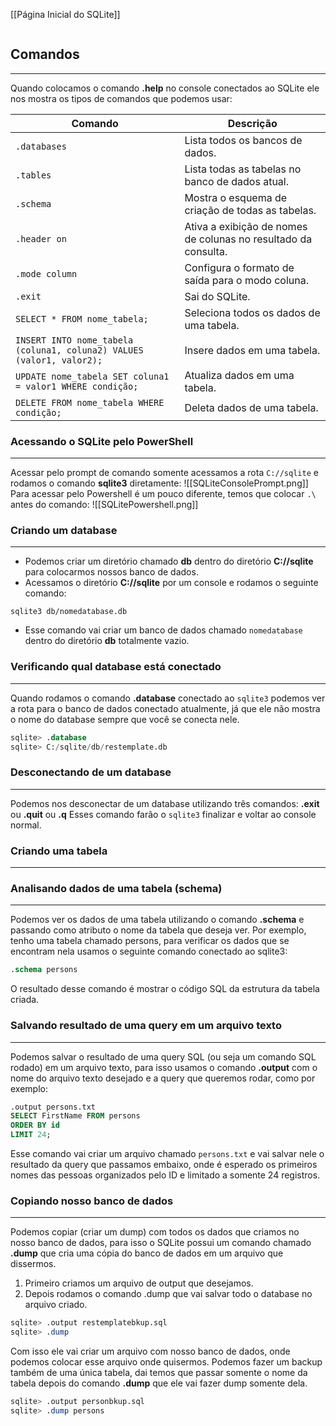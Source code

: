 [[Página Inicial do SQLite]]

```table-of-contents
```

## Comandos
---
Quando colocamos o comando **.help** no console conectados ao SQLite ele nos mostra os tipos de comandos que podemos usar:

| Comando | Descrição |
| ---- | ---- |
| `.databases` | Lista todos os bancos de dados. |
| `.tables` | Lista todas as tabelas no banco de dados atual. |
| `.schema` | Mostra o esquema de criação de todas as tabelas. |
| `.header on` | Ativa a exibição de nomes de colunas no resultado da consulta. |
| `.mode column` | Configura o formato de saída para o modo coluna. |
| `.exit` | Sai do SQLite. |
| `SELECT * FROM nome_tabela;` | Seleciona todos os dados de uma tabela. |
| `INSERT INTO nome_tabela (coluna1, coluna2) VALUES (valor1, valor2);` | Insere dados em uma tabela. |
| `UPDATE nome_tabela SET coluna1 = valor1 WHERE condição;` | Atualiza dados em uma tabela. |
| `DELETE FROM nome_tabela WHERE condição;` | Deleta dados de uma tabela. |

### Acessando o SQLite pelo PowerShell
---
Acessar pelo prompt de comando somente acessamos a rota `C://sqlite` e rodamos o comando __sqlite3__ diretamente:
![[SQLiteConsolePrompt.png]]
Para acessar pelo Powershell é um pouco diferente, temos que colocar `.\` antes do comando:
![[SQLitePowershell.png]]


### Criando um database
---
- Podemos criar um diretório chamado **db** dentro do diretório **C://sqlite** para colocarmos nossos banco de dados.
- Acessamos o diretório **C://sqlite** por um console e rodamos o seguinte comando:
```
sqlite3 db/nomedatabase.db
```
- Esse comando vai criar um banco de dados chamado `nomedatabase` dentro do diretório **db** totalmente vazio.

### Verificando qual database está conectado
---
Quando rodamos o comando __.database__ conectado ao `sqlite3` podemos ver a rota para o banco de dados conectado atualmente, já que ele não mostra o nome do database sempre que você se conecta nele.
```sql
sqlite> .database
sqlite> C:/sqlite/db/restemplate.db
```

### Desconectando de um database
---
Podemos nos desconectar de um database utilizando três comandos: __.exit__ ou __.quit__ ou __.q__ 
Esses comando farão o `sqlite3` finalizar e voltar ao console normal.

### Criando uma tabela
---

### Analisando dados de uma tabela (schema)
---
Podemos ver os dados de uma tabela utilizando o comando __.schema__ e passando como atributo o nome da tabela que deseja ver.
Por exemplo, tenho uma tabela chamado persons, para verificar os dados que se encontram nela usamos o seguinte comando conectado ao sqlite3:
```sql
.schema persons
```
O resultado desse comando é mostrar o código SQL da estrutura da tabela criada.

### Salvando resultado de uma query em um arquivo texto
---
Podemos salvar o resultado de uma query SQL (ou seja um comando SQL rodado) em um arquivo texto, para isso usamos o comando __.output__ com o nome do arquivo texto desejado e a query que queremos rodar, como por exemplo:
```sql
.output persons.txt
SELECT FirstName FROM persons
ORDER BY id
LIMIT 24;
```
Esse comando vai criar um arquivo chamado `persons.txt` e vai salvar nele o resultado da query que passamos embaixo, onde é esperado os primeiros nomes das pessoas organizados pelo ID e limitado a somente 24 registros.

### Copiando nosso banco de dados
---
Podemos copiar (criar um dump) com todos os dados que criamos no nosso banco de dados, para isso o SQLite possui um comando chamado __.dump__ que cria uma cópia do banco de dados em um arquivo que dissermos.
1. Primeiro criamos um arquivo de output que desejamos.
2. Depois rodamos o comando .dump que vai salvar todo o database no arquivo criado.
```sql
sqlite> .output restemplatebkup.sql
sqlite> .dump
```
Com isso ele vai criar um arquivo com nosso banco de dados, onde podemos colocar esse arquivo onde quisermos.
Podemos fazer um backup também de uma única tabela, dai temos que passar somente o nome da tabela depois do comando __.dump__ que ele vai fazer dump somente dela.
```sql
sqlite> .output personbkup.sql
sqlite> .dump persons
```
